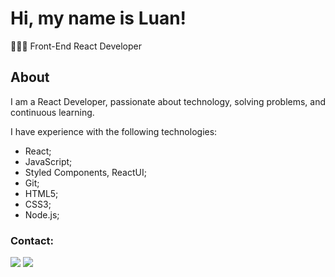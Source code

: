 # Hi, my name is Luan!

👨🏻‍💻 Front-End React Developer

## About
I am a React Developer, passionate about technology, solving problems, and continuous learning.

I have experience with the following technologies:
- React;
- JavaScript;
- Styled Components, ReactUI;
- Git;
- HTML5;
- CSS3;
- Node.js;

### Contact:
<div> 
  <a href = "mailto:contatoluanc.lopes@gmail.com"><img src="https://img.shields.io/badge/-Gmail-%23333?style=for-the-badge&logo=gmail&logoColor=white" target="_blank"></a>
  <a href="https://www.linkedin.com/in/luanc-lopes/" target="_blank"><img src="https://img.shields.io/badge/-LinkedIn-%230077B5?style=for-the-badge&logo=linkedin&logoColor=white" target="_blank"></a> 
 </div>
 <br> <br>
<div>
